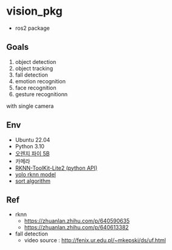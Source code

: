 # vision_pkg

- ros2 package

## Goals
1. object detection
2. object tracking
3. fall detection
4. emotion recognition
5. face recognition
6. gesture recognitionn

with single camera

## Env
- Ubuntu 22.04
- Python 3.10
- [오렌지 파이 5B](https://github.com/MJU-Capstone-PetRobot/docs/tree/main/Orange_Pi_5B)
- 카메라
- [RKNN-ToolKit-Lite2 (python API)](https://github.com/rockchip-linux/rknn-toolkit2)
- [yolo rknn model](https://github.com/rockchip-linux/rknpu2/tree/master/examples/rknn_yolov5_demo/model/RK3588)
- [sort algorithm](https://github.com/abewley/sort)

## Ref
- rknn
    - https://zhuanlan.zhihu.com/p/640590635
    - https://zhuanlan.zhihu.com/p/640613382
- fall detection
    - video source : http://fenix.ur.edu.pl/~mkepski/ds/uf.html